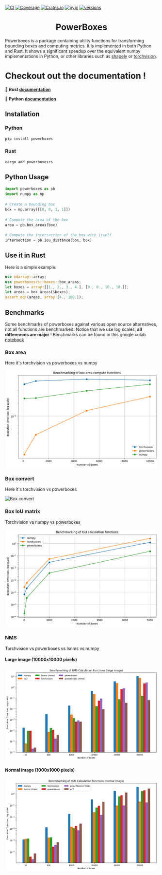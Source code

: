 [![CI](https://github.com/smirkey/powerboxes/actions/workflows/ci.yml/badge.svg)](https://github.com/smirkey/powerboxes/actions/workflows/ci.yml)
[![Coverage](https://codecov.io/gh/smirkey/powerboxes/branch/main/graph/badge.svg)](https://codecov.io/gh/smirkey/powerboxes)
[![Crates.io](https://img.shields.io/crates/v/powerboxesrs.svg)](https://crates.io/crates/powerboxesrs)
[![pypi](https://img.shields.io/pypi/v/powerboxes.svg)](https://pypi.python.org/pypi/powerboxes)
[![versions](https://img.shields.io/pypi/pyversions/powerboxes.svg)](https://github.com/smirkey/powerboxes)

# <div align="center"> PowerBoxes </div>
Powerboxes is a package containing utility functions for transforming bounding boxes and computing metrics. It is implemented in both Python and Rust.
It shows a significant speedup over the equivalent numpy implementations in Python, or other libraries such as [shapely](https://github.com/shapely/shapely) or [torchvision](https://pytorch.org/vision/main/ops.html).

# Checkout out the documentation !

**🦀 Rust [documentation](https://docs.rs/powerboxesrs)**


**🐍 Python [documentation]("https://smirkey.github.io/powerboxes/")**

## Installation

### Python
```bash
pip install powerboxes
```

### Rust
```bash
cargo add powerboxesrs
```

## Python Usage

```python
import powerboxes as pb
import numpy as np

# Create a bounding box
box = np.array([[0, 0, 1, 1]])

# Compute the area of the box
area = pb.box_areas(box)

# Compute the intersection of the box with itself
intersection = pb.iou_distance(box, box)
```


## Use it in Rust
Here is a simple example:
```rust
use ndarray::array;
use powerboxesrs::boxes::box_areas;
let boxes = array![[1., 2., 3., 4.], [0., 0., 10., 10.]];
let areas = box_areas(&boxes);
assert_eq!(areas, array![4., 100.]);
```


## Benchmarks

Some benchmarks of powerboxes against various open source alternatives, not all functions are benchmarked. Notice that we use log scales, **all differences are major** !
Benchmarks can be found in this google colab [notebook](https://colab.research.google.com/drive/1Z8auT4GZFbwaNs9hZfnB0kvYBbX-MOgS?usp=sharing)

### Box area
Here it's torchvision vs powerboxes vs numpy

![Box area](./images/box_area.png)

### Box convert
Here it's torchvision vs powerboxes

![Box convert](./images/box_convert.png)

### Box IoU matrix
Torchvision vs numpy vs powerboxes

![Box IoU](./images/box_iou.png)

### NMS
Torchvision vs powerboxes vs lsnms vs numpy

#### Large image (10000x10000 pixels)

![Box NMS](./images/box_nms_large_image.png)

#### Normal image (1000x1000 pixels)

![Box NMS](./images/box_nms_normal_image.png)
